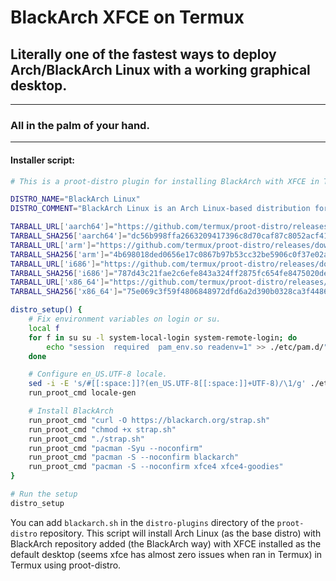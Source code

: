 BlackArch XFCE on Termux
====

## Literally one of the fastest ways to deploy Arch/BlackArch Linux with a working graphical desktop.

------

### All in the palm of your hand.

------

#### Installer script:

```sh
# This is a proot-distro plugin for installing BlackArch with XFCE in Termux.

DISTRO_NAME="BlackArch Linux"
DISTRO_COMMENT="BlackArch Linux is an Arch Linux-based distribution for penetration testers and security researchers."

TARBALL_URL['aarch64']="https://github.com/termux/proot-distro/releases/download/v4.17.3/archlinux-aarch64-pd-v4.17.3.tar.xz"
TARBALL_SHA256['aarch64']="dc56b998ffa2663209417396c8d70caf87c8052acf41e9a2c6daf24cbd181533"
TARBALL_URL['arm']="https://github.com/termux/proot-distro/releases/download/v4.17.3/archlinux-arm-pd-v4.17.3.tar.xz"
TARBALL_SHA256['arm']="4b698018ded0656e17c0867b97b53cc32be5906c0f37e02ab499c65d5f12d439"
TARBALL_URL['i686']="https://github.com/termux/proot-distro/releases/download/v4.17.3/archlinux-i686-pd-v4.17.3.tar.xz"
TARBALL_SHA256['i686']="787d43c21fae2c6efe843a324ff2875fc654fe8475020deb8678c224967f29af"
TARBALL_URL['x86_64']="https://github.com/termux/proot-distro/releases/download/v4.17.3/archlinux-x86_64-pd-v4.17.3.tar.xz"
TARBALL_SHA256['x86_64']="75e069c3f59f4806848972dfd6a2d390b0328ca3f4486db140eb21d1d376b35b"

distro_setup() {
    # Fix environment variables on login or su.
    local f
    for f in su su -l system-local-login system-remote-login; do
        echo "session  required  pam_env.so readenv=1" >> ./etc/pam.d/"${f}"
    done

    # Configure en_US.UTF-8 locale.
    sed -i -E 's/#[[:space:]]?(en_US.UTF-8[[:space:]]+UTF-8)/\1/g' ./etc/locale.gen
    run_proot_cmd locale-gen

    # Install BlackArch
    run_proot_cmd "curl -O https://blackarch.org/strap.sh"
    run_proot_cmd "chmod +x strap.sh"
    run_proot_cmd "./strap.sh"
    run_proot_cmd "pacman -Syu --noconfirm"
    run_proot_cmd "pacman -S --noconfirm blackarch"
    run_proot_cmd "pacman -S --noconfirm xfce4 xfce4-goodies"
}

# Run the setup
distro_setup
```

You can add `blackarch.sh` in the `distro-plugins` directory of the `proot-distro` repository. This script will install Arch Linux (as the base distro) with BlackArch repository added (the BlackArch way)
with XFCE installed as the default desktop (seems xfce has almost zero issues when ran in Termux) in Termux using proot-distro.

